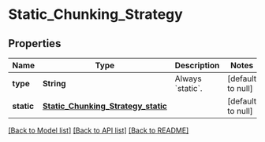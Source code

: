 # Static_Chunking_Strategy
## Properties

| Name | Type | Description | Notes |
|------------ | ------------- | ------------- | -------------|
| **type** | **String** | Always &#x60;static&#x60;. | [default to null] |
| **static** | [**Static_Chunking_Strategy_static**](Static_Chunking_Strategy_static.md) |  | [default to null] |

[[Back to Model list]](../README.md#documentation-for-models) [[Back to API list]](../README.md#documentation-for-api-endpoints) [[Back to README]](../README.md)

